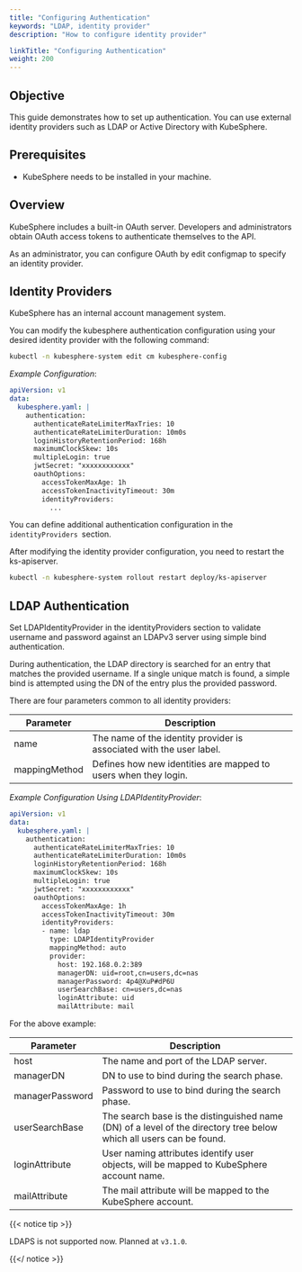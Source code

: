 ```yaml
---
title: "Configuring Authentication"
keywords: "LDAP, identity provider"
description: "How to configure identity provider"

linkTitle: "Configuring Authentication"
weight: 200
---
```


## Objective
This guide demonstrates how to set up authentication. You can use external identity providers such as LDAP or Active Directory with KubeSphere.

## Prerequisites
* KubeSphere needs to be installed in your machine.

## Overview

KubeSphere includes a built-in OAuth server. Developers and administrators obtain OAuth access tokens to authenticate themselves to the API.

As an administrator, you can configure OAuth by edit configmap to specify an identity provider.

## Identity Providers

KubeSphere has an internal account management system. 

You can modify the kubesphere authentication configuration using your desired identity provider with the following command:

```bash
kubectl -n kubesphere-system edit cm kubesphere-config
```

*Example Configuration*:

```yaml
apiVersion: v1
data:
  kubesphere.yaml: |
    authentication:
      authenticateRateLimiterMaxTries: 10
      authenticateRateLimiterDuration: 10m0s
      loginHistoryRetentionPeriod: 168h
      maximumClockSkew: 10s
      multipleLogin: true
      jwtSecret: "xxxxxxxxxxxx"
      oauthOptions:
        accessTokenMaxAge: 1h
        accessTokenInactivityTimeout: 30m
        identityProviders:
          ...
```

You can define additional authentication configuration in the `identityProviders `section.

After modifying the identity provider configuration, you need to restart the ks-apiserver.

```bash
kubectl -n kubesphere-system rollout restart deploy/ks-apiserver
```

## LDAP Authentication

Set LDAPIdentityProvider in the identityProviders section to validate username and password against an LDAPv3 server using simple bind authentication.

During authentication, the LDAP directory is searched for an entry that matches the provided username. If a single unique match is found, a simple bind is attempted using the DN of the entry plus the provided password. 

There are four parameters common to all identity providers:

| Parameter | Description |
|-----------|-------------|
| name | The name of the identity provider is associated with the user label. |
| mappingMethod | Defines how new identities are mapped to users when they login. |


*Example Configuration Using LDAPIdentityProvider*:

```yaml
apiVersion: v1
data:
  kubesphere.yaml: |
    authentication:
      authenticateRateLimiterMaxTries: 10
      authenticateRateLimiterDuration: 10m0s
      loginHistoryRetentionPeriod: 168h
      maximumClockSkew: 10s
      multipleLogin: true
      jwtSecret: "xxxxxxxxxxxx"
      oauthOptions:
        accessTokenMaxAge: 1h
        accessTokenInactivityTimeout: 30m
        identityProviders:
        - name: ldap
          type: LDAPIdentityProvider
          mappingMethod: auto
          provider:
            host: 192.168.0.2:389
            managerDN: uid=root,cn=users,dc=nas
            managerPassword: 4p4@XuP#dP6U
            userSearchBase: cn=users,dc=nas
            loginAttribute: uid
            mailAttribute: mail
```

For the above example:

| Parameter | Description |
|-----------|-------------|
| host | The name and port of the LDAP server. |
| managerDN | DN to use to bind during the search phase. |
| managerPassword | Password to use to bind during the search phase. |
| userSearchBase | The search base is the distinguished name (DN) of a level of the directory tree below which all users can be found.  |
| loginAttribute | User naming attributes identify user objects, will be mapped to KubeSphere account name. |
| mailAttribute | The mail attribute will be mapped to the KubeSphere account. |



{{< notice tip >}}

LDAPS is not supported now. Planned at `v3.1.0`.

{{</ notice >}}


